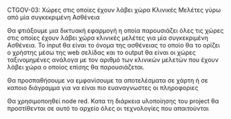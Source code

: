CTGOV-03: Χώρες στις οποίες έχουν λάβει χώρα Κλινικές Μελέτες γύρω από μία συγκεκριμένη Ασθένεια

Θα φτιάξουμε μια δικτυακή εφαρμογή η οποία παρουσιάζει όλες τις χώρες στις οποίες έχουν λάβει χώρα κλινικές μελέτες για μία συγκεκριμένη Ασθένεια. Το input θα είναι το όνομα της ασθένειας το οποίο θα το ορίζει ο χρήστης μέσω της web σελίδας και το output θα είναι οι χώρες ταξινομημένες ανάλογα με τον αριθμό των κλινικών μελετών που έχουν λάβει χώρα ο οποίος επίσης θα παρουσιάζεται. 

Θα προσπαθήσουμε να εμφανίσουμε τα αποτελέσματα σε χάρτη ή σε καποιο διάγραμμα για να είναι πιο ευαναγνωστες οι πληροφοριες

Θα χρησιμοποηθεί node red. Κατα τη διάρκεια υλοποίησης του project θα προστίθενται σε αυτό το αρχείο όλες οι τεχνολογίες που απαιτούνται
